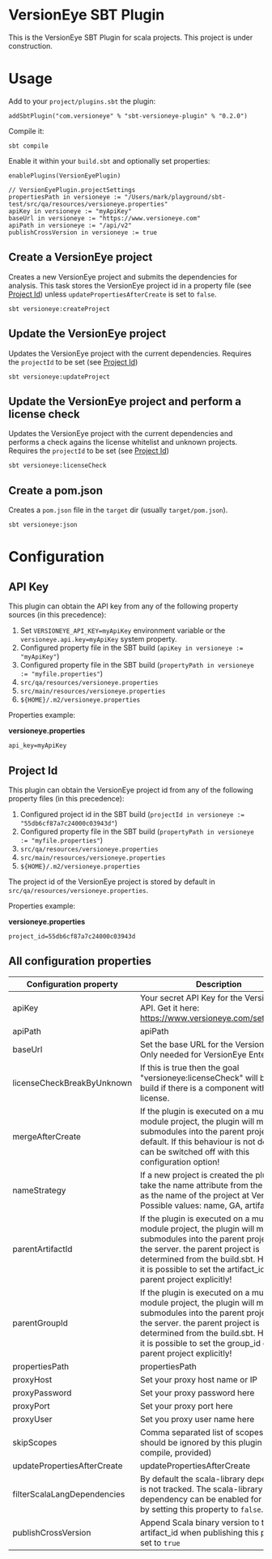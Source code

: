 # VersionEye SBT Plugin

This is the VersionEye SBT Plugin for scala projects. This project is under construction.

# Usage

Add to your `project/plugins.sbt` the plugin:

```
addSbtPlugin("com.versioneye" % "sbt-versioneye-plugin" % "0.2.0")
```

Compile it:

```
sbt compile
```

Enable it within your `build.sbt` and optionally set properties:

```
enablePlugins(VersionEyePlugin)

// VersionEyePlugin.projectSettings
propertiesPath in versioneye := "/Users/mark/playground/sbt-test/src/qa/resources/versioneye.properties"
apiKey in versioneye := "myApiKey"
baseUrl in versioneye := "https://www.versioneye.com"
apiPath in versioneye := "/api/v2"
publishCrossVersion in versioneye := true

```

## Create a VersionEye project

Creates a new VersionEye project and submits the dependencies for analysis. This task
stores the VersionEye project id in a property file (see [Project Id](#project-id)) unless
`updatePropertiesAfterCreate` is set to `false`.

`sbt versioneye:createProject`

## Update the VersionEye project

Updates the VersionEye project with the current dependencies.
Requires the `projectId` to be set (see [Project Id](#project-id))

`sbt versioneye:updateProject`

## Update the VersionEye project and perform a license check

Updates the VersionEye project with the current dependencies and performs
a check agains the license whitelist and unknown projects.
Requires the `projectId` to be set (see [Project Id](#project-id))

`sbt versioneye:licenseCheck`

## Create a pom.json

Creates a `pom.json` file in the `target` dir (usually `target/pom.json`).

`sbt versioneye:json`

# Configuration

## API Key

This plugin can obtain the API key from any of the following property sources (in this precedence):

1. Set `VERSIONEYE_API_KEY=myApiKey` environment variable or the `versioneye.api.key=myApiKey` system property.
2. Configured property file in the SBT build (`apiKey in versioneye := "myApiKey"`)
3. Configured property file in the SBT build (`propertyPath in versioneye := "myfile.properties"`)
4. `src/qa/resources/versioneye.properties`
5. `src/main/resources/versioneye.properties`
6. `${HOME}/.m2/versioneye.properties`

Properties example:

**versioneye.properties**

```
api_key=myApiKey
```

## Project Id

This plugin can obtain the VersionEye project id from any of the following property files (in this precedence):

1. Configured project id in the SBT build (`projectId in versioneye := "55db6cf87a7c24000c03943d"`)
2. Configured property file in the SBT build (`propertyPath in versioneye := "myfile.properties"`)
3. `src/qa/resources/versioneye.properties`
4. `src/main/resources/versioneye.properties`
5. `${HOME}/.m2/versioneye.properties`

The project id of the VersionEye project is stored by default in `src/qa/resources/versioneye.properties`.

Properties example:

**versioneye.properties**

```
project_id=55db6cf87a7c24000c03943d
```

## All configuration properties

| Configuration property        | Description |
|-------------------------------|-------------|
| apiKey                        | Your secret API Key for the VersionEye API. Get it here: https://www.versioneye.com/settings/api|
| apiPath                       | apiPath|
| baseUrl                       | Set the base URL for the VersionEye API. Only needed for VersionEye Enterprise!|
| licenseCheckBreakByUnknown    | If this is true then the goal "versioneye:licenseCheck" will break the build if there is a component without any license.|
| mergeAfterCreate              | If the plugin is executed on a multi module project, the plugin will merge all submodules into the parent project by default. If this behaviour is not desired it can be switched off with this configuration option!|
| nameStrategy                  | If a new project is created the plugin will take the name attribute from the build.sbt as the name of the project at VersionEye. Possible values: name, GA, artifact_id|
| parentArtifactId              | If the plugin is executed on a multi module project, the plugin will merge all submodules into the parent project on the server. the parent project is determined from the build.sbt. However it is possible to set the artifact_id of the parent project explicitly!|
| parentGroupId                 | If the plugin is executed on a multi module project, the plugin will merge all submodules into the parent project on the server. the parent project is determined from the build.sbt. However it is possible to set the group_id of the parent project explicitly!|
| propertiesPath                | propertiesPath|
| proxyHost                     | Set your proxy host name or IP|
| proxyPassword                 | Set your proxy password here|
| proxyPort                     | Set your proxy port here|
| proxyUser                     | Set you proxy user name here|
| skipScopes                    | Comma separated list of scopes which should be ignored by this plugin (e.g. compile, provided)|
| updatePropertiesAfterCreate   | updatePropertiesAfterCreate |
| filterScalaLangDependencies   | By default the scala-library dependency is not tracked. The scala-library dependency can be enabled for tracking by setting this property to `false`. |
| publishCrossVersion           | Append Scala binary version to the artifact_id when publishing this project if set to `true` |






